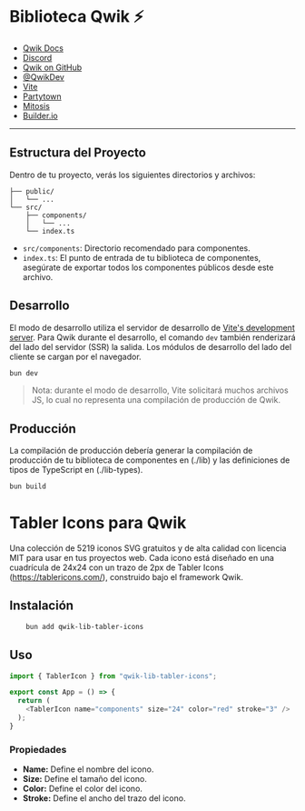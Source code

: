 # Biblioteca Qwik ⚡️

- [Qwik Docs](https://qwik.builder.io/)
- [Discord](https://qwik.builder.io/chat)
- [Qwik on GitHub](https://github.com/BuilderIO/qwik)
- [@QwikDev](https://twitter.com/QwikDev)
- [Vite](https://vitejs.dev/)
- [Partytown](https://partytown.builder.io/)
- [Mitosis](https://github.com/BuilderIO/mitosis)
- [Builder.io](https://www.builder.io/)

---

## Estructura del Proyecto

Dentro de tu proyecto, verás los siguientes directorios y archivos:

```
├── public/
│   └── ...
└── src/
    ├── components/
    │   └── ...
    └── index.ts
```

- `src/components`: Directorio recomendado para componentes.
- `index.ts`: El punto de entrada de tu biblioteca de componentes, asegúrate de exportar todos los componentes públicos desde este archivo.

## Desarrollo

El modo de desarrollo utiliza el servidor de desarrollo de [Vite's development server](https://vitejs.dev/). Para Qwik durante el desarrollo, el comando `dev` también renderizará del lado del servidor (SSR) la salida. Los módulos de desarrollo del lado del cliente se cargan por el navegador.

```bash
bun dev
```

> Nota: durante el modo de desarrollo, Vite solicitará muchos archivos JS, lo cual no representa una compilación de producción de Qwik.

## Producción

La compilación de producción debería generar la compilación de producción de tu biblioteca de componentes en (./lib) y las definiciones de tipos de TypeScript en (./lib-types).

```bash
bun build
```

# Tabler Icons para Qwik

Una colección de 5219 iconos SVG gratuitos y de alta calidad con licencia MIT para usar en tus proyectos web. Cada icono está diseñado en una cuadrícula de 24x24 con un trazo de 2px de Tabler Icons (https://tablericons.com/), construido bajo el framework Qwik.

## Instalación

```bash
    bun add qwik-lib-tabler-icons
```

## Uso

```typescript
import { TablerIcon } from "qwik-lib-tabler-icons";

export const App = () => {
  return (
    <TablerIcon name="components" size="24" color="red" stroke="3" />
  );
}
```

### Propiedades

- **Name:** Define el nombre del icono.
- **Size:** Define el tamaño del icono.
- **Color:** Define el color del icono.
- **Stroke:** Define el ancho del trazo del icono.
